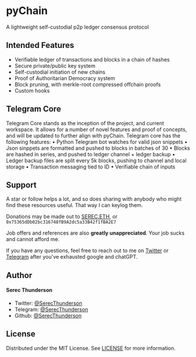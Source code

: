 
# pyChain
A lightweight self-custodial p2p ledger consensus protocol

## Intended Features    
- Verifiable ledger of transactions and blocks in a chain of hashes
- Secure private/public key system
- Self-custodial initiation of new chains
- Proof of Authoritarian Democracy system
- Block pruning, with merkle-root compressed offchain proofs
- Custom hooks 

## Telegram Core
Telegram Core stands as the inception of the project, and current workspace. It allows for a number of novel features and proof of concepts, and will be updated to further align with pyChain.
Telegram core has the following features:
• Python Telegram bot watches for valid json snippets
• Json sinppets are formatted and pushed to blocks in batches of 30
• Blocks are hashed in series, and pushed to ledger channel + ledger backup
• Ledger backup files are split every 5k blocks, pushing to channel and local storage
• Transaction messaging tied to ID
• Verifiable chain of inputs

## Support  
A star or follow helps a lot, and so does sharing with anybody who might find these resources useful. That way I can keylog them.

Donations may be made out to [SEREC.ETH](https://app.ens.domains/serec.eth), or ```0x75365dDb02bc316748fB9A2dc5a33B42f1fBA2E7```

Job offers and references are also **greatly unappreciated**. Your job sucks and cannot afford me.

If you have any questions, feel free to reach out to me on [Twitter](https://twitter.com/SerecThunderson) or [Telegram](https://t.me/SerecThunderson) after you've exhausted google and chatGPT.
        
 ## Author
#### Serec Thunderson
- Twitter: [@SerecThunderson](https://twitter.com/SerecThunderson)
- Telegram: [@SerecThunderson](https://t.me/SerecThunderson)
- Github: [@SerecThunderson](https://github.com/SerecThunderson)

## License
Distributed under the MIT License. See [LICENSE](LICENSE) for more information.
